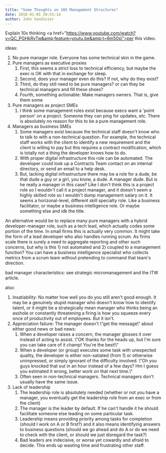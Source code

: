 ```yaml
---
title: "Some Thoughts on 10X Management Structures"
date: 2018-01-01 20:53:14
author: John Vandivier
---
```




Explain 10x thinking <a href=\"https://www.youtube.com/watch?v=QC_PGHkRvTw&amp;feature=youtu.be&amp;t=6m50s\">per this video</a>.

ideas:
<ol>
 	<li>No pure manager role. Everyone has some technical skin in the game.</li>
 	<li>Pure managers as executive proxies
<ol>
 	<li>First, this seems a strict loss to technical efficiency, but maybe the exec is OK with that in exchange for sleep.</li>
 	<li>Second, does your manager even do this? If not, why do they exist?</li>
 	<li>Third, do they still need to be pure managers? or can they be technical managers and fill these shoes?</li>
 	<li>Fourth, something actionable: Make managers owners. That is, give them some</li>
</ol>
</li>
 	<li>Pure managers as project SMEs
<ol>
 	<li>I think some management roles exist because execs want a 'point person' on a project. Someone they can ping for updates, etc. There is absolutely no reason for this to be a pure management role.</li>
</ol>
</li>
 	<li>Managers as business SMEs
<ol>
 	<li>Some managers exist because the technical staff doesn't know who to talk to with a non-technical question. For example, the technical staff works with the client to identify a new requirement and the client is willing to pay but this requires a contract modification, which is totally not a thing the developer knows how to do.</li>
 	<li>With proper digital infrastructure this role can be automated. The developer could look up a Contracts Team contact on an internal directory, or send an email to a help desk.</li>
 	<li>But, lacking digital infrastructure there may be a role for a dude, be that dude a guy or a girl, you know, a dude. A manager dude. But is he really a manager in this case? Like I don't think this is a project role so I wouldn't call it a project manager, and it doesn't seem a highly skilled role so I wouldn't dump management salary on it. It seems a horizonal-level, different skill specialty role. Like a business facilitator, or maybe a business intelligence role. Or maybe something else and idk the title.</li>
</ol>
</li>
</ol>
An alternative would be to replace many pure managers with a hybrid developer-manager role, such as a tech lead, which actually codes some portion of the time. In small firms this is actually very common. It might take the form of a lead developer who also handles running scrum. As firms scale there is surely a need to aggregate reporting and other such concerns, but why is this 1) not automated and 2) coupled to a management function? You can have a business intelligence specialist who collects metrics from a scrum team without pretending to command that team's direction.

bad manager characteristics: see strategic micromanagement and the ITW article.

also:
<ol>
 	<li>Insatiability: No matter how well you do you still aren't good enough. It may be a genuinely stupid manager who doesn't know how to identify talent, or it might be a strategically mean manager who thinks being an asshole or constantly threatening a firing is how you squeeze every once of productivity out of employees. But it isn't.</li>
 	<li>Appreciation failure: The manager doesn't \"get the message\" about either good news or bad news:
<ol>
 	<li>When a developer raises a concern, the manager glosses it over instead of acting to assist. \"OK thanks for the heads up, but I'm sure you can take care of it champ! You're the best!\"</li>
 	<li>When a developer (or group) executes some task with unexpected quality, the developer is either non-satiated (from 1) or otherwise unimpressed, or simply ignorant of the difficulty involved. \"Oh you guys knocked that out in an hour instead of a few days? Hm I guess you estimated it wrong, better work on that next time.\"</li>
 	<li>Often seen in non-technical managers. Technical managers don't usually have the same issue.</li>
</ol>
</li>
 	<li>Lack of leadership
<ol>
 	<li>The leadership role is absolutely needed (whether or not you have a manager, you eventually get the leadership role from an exec or from the client)</li>
 	<li>The manager is the leader by default. If he can't handle it he should facilitate someone else leading on some particular task.</li>
 	<li>Leadership means providing priority among tasks for completion (should I work on A or B first?) and it also means identifying answers to business questions (should we go ahead and do A or do we need to check with the client, or should we just disregard the task?)</li>
 	<li>Bad leaders are indecisive, or worse yet cowardly and afraid to decide. This ends up wasting time and frustrating other staff.</li>
</ol>
</li>
</ol>